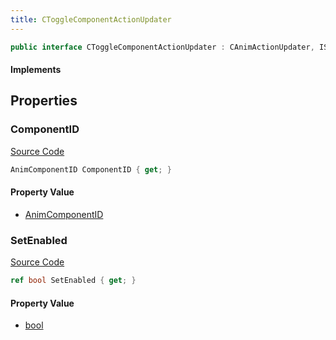 ```yaml
---
title: CToggleComponentActionUpdater
---
```


```csharp
public interface CToggleComponentActionUpdater : CAnimActionUpdater, ISchemaClass<CAnimActionUpdater>, ISchemaClass<CToggleComponentActionUpdater>, ISchemaField, ISchemaClass, INativeHandle
```

#### Implements

## Properties

### ComponentID

[Source Code](https://github.com/swiftly-solution/swiftlys2/blob/main/managed/src/SwiftlyS2.Generated/Schemas/Interfaces/CToggleComponentActionUpdater.cs#L17)

```csharp
AnimComponentID ComponentID { get; }
```

#### Property Value

- [AnimComponentID](/docs/api/shared/schemadefinitions/animcomponentid)

### SetEnabled

[Source Code](https://github.com/swiftly-solution/swiftlys2/blob/main/managed/src/SwiftlyS2.Generated/Schemas/Interfaces/CToggleComponentActionUpdater.cs#L19)

```csharp
ref bool SetEnabled { get; }
```

#### Property Value

- [bool](https://learn.microsoft.com/dotnet/api/system.boolean)

